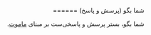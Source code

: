 <div dir=rtl>
شما بگو (پرسش و پاسخ)
======

شما بگو، بستر پرسش و پاسخی‌ست بر مبنای [ماموت](https://github.com/caelum/mamute).
